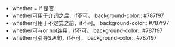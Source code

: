 - whether = if 是否
- whether可用于介词之后，if不可。
  background-color:: #787f97
- whether可用于不定式之前，if不可。
  background-color:: #787f97
- whether可与or not连用，if不可。
  background-color:: #787f97
- whether可引导S从句，if不可。
  background-color:: #787f97